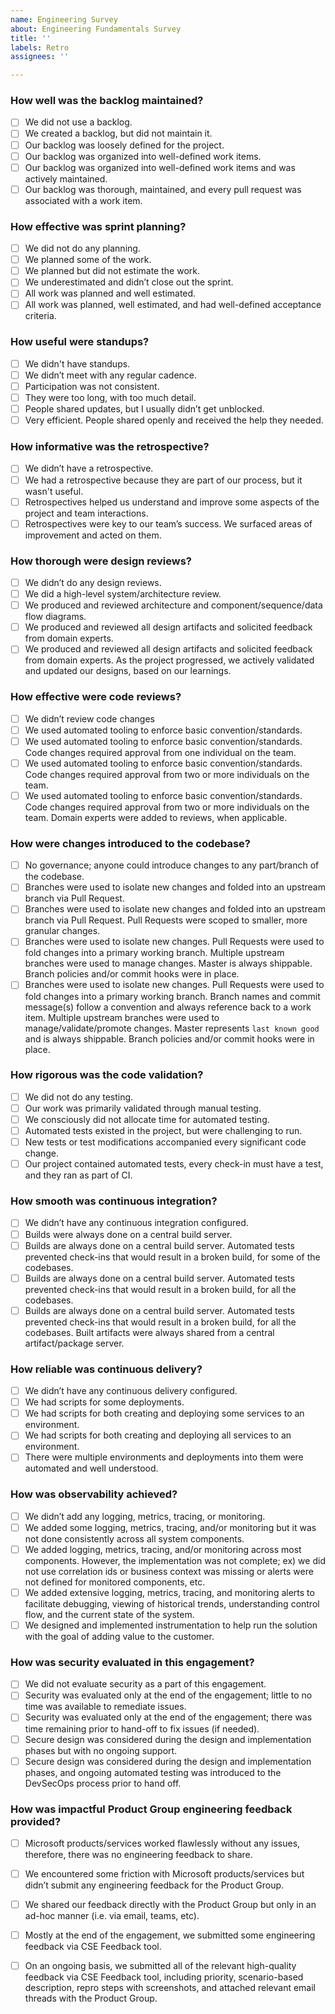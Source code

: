```yaml
---
name: Engineering Survey
about: Engineering Fundamentals Survey
title: ''
labels: Retro
assignees: ''

---
```


### How well was the backlog maintained?
- [ ] We did not use a backlog.
- [ ] We created a backlog, but did not maintain it.
- [ ] Our backlog was loosely defined for the project.
- [ ] Our backlog was organized into well-defined work items.
- [ ] Our backlog was organized into well-defined work items and was actively maintained.
- [ ] Our backlog was thorough, maintained, and every pull request was associated with a work item.

### How effective was sprint planning?
- [ ] We did not do any planning.
- [ ] We planned some of the work.
- [ ] We planned but did not estimate the work.
- [ ] We underestimated and didn’t close out the sprint.
- [ ] All work was planned and well estimated.
- [ ] All work was planned, well estimated, and had well-defined acceptance criteria.

### How useful were standups?
- [ ] We didn't have standups.
- [ ] We didn’t meet with any regular cadence.
- [ ] Participation was not consistent.
- [ ] They were too long, with too much detail.
- [ ] People shared updates, but I usually didn’t get unblocked.
- [ ] Very efficient. People shared openly and received the help they needed.

### How informative was the retrospective?
- [ ] We didn’t have a retrospective.
- [ ] We had a retrospective because they are part of our process, but it wasn't useful.
- [ ] Retrospectives helped us understand and improve some aspects of the project and team interactions.
- [ ] Retrospectives were key to our team’s success. We surfaced areas of improvement and acted on them.

### How thorough were design reviews?
- [ ] We didn’t do any design reviews.
- [ ] We did a high-level system/architecture review.
- [ ] We produced and reviewed architecture and component/sequence/data flow diagrams.
- [ ] We produced and reviewed all design artifacts and solicited feedback from domain experts. 
- [ ] We produced and reviewed all design artifacts and solicited feedback from domain experts. As the project progressed, we actively validated and updated our designs, based on our learnings.

### How effective were code reviews?
- [ ] We didn’t review code changes
- [ ] We used automated tooling to enforce basic convention/standards.
- [ ] We used automated tooling to enforce basic convention/standards. Code changes required approval from one individual on the team.
- [ ] We used automated tooling to enforce basic convention/standards. Code changes required approval from two or more individuals on the team. 
- [ ] We used automated tooling to enforce basic convention/standards. Code changes required approval from two or more individuals on the team. Domain experts were added to reviews, when applicable.

### How were changes introduced to the codebase?
- [ ] No governance; anyone could introduce changes to any part/branch of the codebase.
- [ ] Branches were used to isolate new changes and folded into an upstream branch via Pull Request.
- [ ] Branches were used to isolate new changes and folded into an upstream branch via Pull Request. Pull Requests were scoped to smaller, more granular changes.
- [ ] Branches were used to isolate new changes. Pull Requests were used to fold changes into a primary working branch. Multiple upstream branches were used to manage changes. Master is always shippable. Branch policies and/or commit hooks were in place.
- [ ] Branches were used to isolate new changes. Pull Requests were used to fold changes into a primary working branch. Branch names and commit message(s) follow a convention and always reference back to a work item. Multiple upstream branches were used to manage/validate/promote changes. Master represents `last known good` and is always shippable. Branch policies and/or commit hooks were in place.

### How rigorous was the code validation?
- [ ] We did not do any testing.
- [ ] Our work was primarily validated through manual testing.
- [ ] We consciously did not allocate time for automated testing.
- [ ] Automated tests existed in the project, but were challenging to run.
- [ ] New tests or test modifications accompanied every significant code change.
- [ ] Our project contained automated tests, every check-in must have a test, and they ran as part of CI.

### How smooth was continuous integration?
- [ ] We didn’t have any continuous integration configured.
- [ ] Builds were always done on a central build server.
- [ ] Builds are always done on a central build server. Automated tests prevented check-ins that would result in a broken build, for some of the codebases.
- [ ] Builds are always done on a central build server. Automated tests prevented check-ins that would result in a broken build, for all the codebases.
- [ ] Builds are always done on a central build server. Automated tests prevented check-ins that would result in a broken build, for all the codebases. Built artifacts were always shared from a central artifact/package server.

### How reliable was continuous delivery?
- [ ] We didn’t have any continuous delivery configured.
- [ ] We had scripts for some deployments.
- [ ] We had scripts for both creating and deploying some services to an environment.
- [ ] We had scripts for both creating and deploying all services to an environment.
- [ ] There were multiple environments and deployments into them were automated and well understood.

### How was observability achieved?
- [ ] We didn’t add any logging, metrics, tracing, or monitoring. 
- [ ] We added some logging, metrics, tracing, and/or monitoring but it was not done consistently across all system components. 
- [ ] We added logging, metrics, tracing, and/or monitoring across most components. However, the implementation was not complete; ex) we did not use correlation ids or business context was missing or alerts were not defined for monitored components, etc. 
- [ ] We added extensive logging, metrics, tracing, and monitoring alerts to facilitate debugging, viewing of historical trends, understanding control flow, and the current state of the system. 
- [ ] We designed and implemented instrumentation to help run the solution with the goal of adding value to the customer.

### How was security evaluated in this engagement?
- [ ] We did not evaluate security as a part of this engagement.
- [ ] Security was evaluated only at the end of the engagement; little to no time was available to remediate issues.
- [ ] Security was evaluated only at the end of the engagement; there was time remaining prior to hand-off to fix issues (if needed).
- [ ] Secure design was considered during the design and implementation phases but with no ongoing support.
- [ ] Secure design was considered during the design and implementation phases, and ongoing automated testing was introduced to the DevSecOps process prior to hand off.

### How was impactful Product Group engineering feedback provided?
- [ ] Microsoft products/services worked flawlessly without any issues, therefore, there was no engineering feedback to share.
- [ ] We encountered some friction with Microsoft products/services but didn’t submit any engineering feedback for the Product Group.
- [ ] We shared our feedback directly with the Product Group but only in an ad-hoc manner (i.e. via email, teams, etc).
- [ ] Mostly at the end of the engagement, we submitted some engineering feedback via CSE Feedback tool.
- [ ] On an ongoing basis, we submitted all of the relevant high-quality feedback via CSE Feedback tool, including priority, scenario-based description, repro steps with screenshots, and attached relevant email threads with the Product Group.


